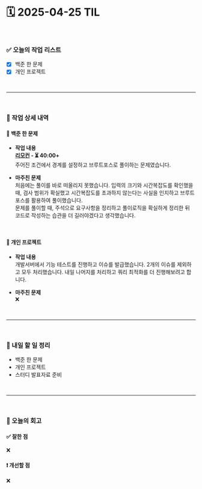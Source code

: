 # 🗓️ 2025-04-25 TIL

<br>

### ✅ 오늘의 작업 리스트  
- [x] 백준 한 문제  
- [x] 개인 프로젝트

<br>

---

<br>

### 📌 작업 상세 내역  

#### 🔹 백준 한 문제  
- **작업 내용**<br>
**[리모컨](https://www.acmicpc.net/problem/1107) - ⏳ 40:00+**<br>
주어진 조건에서 경계를 설정하고 브루트포스로 풀이하는 문제였습니다.

- **마주친 문제**<br>
처음에는 풀이를 바로 떠올리지 못했습니다. 입력의 크기와 시간복잡도를 확인했을 때, 검사 범위가 확실했고 시간복잡도를 초과하지 않는다는 사실을 인지하고 브루트포스를 활용하여 풀이했습니다.<br>
문제를 풀이할 때, 주석으로 요구사항을 정리하고 풀이로직을 확실하게 정리한 뒤 코드로 작성하는 습관을 더 길러야겠다고 생각했습니다.

<br>

#### 🔹 개인 프로젝트
- **작업 내용**<br>
개발서버에서 기능 테스트를 진행하고 이슈를 발급했습니다. 2개의 이슈를 제외하고 모두 처리했습니다. 내일 나머지를 처리하고 쿼리 최적화를 더 진행해보려고 합니다.

- **마주친 문제**<br>
❌

<br>

---

<br>

### 🚀 내일 할 일 정리  

- 백준 한 문제
- 개인 프로젝트
- 스터디 발표자료 준비

<br>

---

<br>

### 🧐 오늘의 회고  

#### ✅ 잘한 점
❌

#### ❗ 개선할 점
❌



<br><br><br>